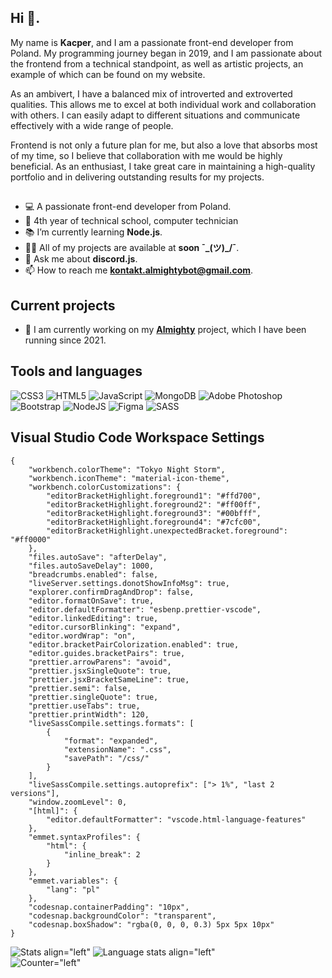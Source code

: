 ## Hi 👋.
My name is **Kacper**, and I am a passionate front-end developer from Poland. My programming journey began in 2019, and I am passionate about the frontend from a technical standpoint, as well as artistic projects, an example of which can be found on my website.

As an ambivert, I have a balanced mix of introverted and extroverted qualities. This allows me to excel at both individual work and collaboration with others. I can easily adapt to different situations and communicate effectively with a wide range of people.

Frontend is not only a future plan for me, but also a love that absorbs most of my time, so I believe that collaboration with me would be highly beneficial. As an enthusiast, I take great care in maintaining a high-quality portfolio and in delivering outstanding results for my projects.
##

- 💻 A passionate front-end developer from Poland.
- 🏫 4th year of technical school, computer technician
- 📚 I’m currently learning **Node.js**.
- 👨‍💻 All of my projects are available at **soon ¯\_(ツ)_/¯**.
- 💬 Ask me about **discord.js**.
- 📫 How to reach me **kontakt.almightybot@gmail.com**.

## Current projects
- 🔭 I am currently working on my <a href="https://almightybot.com">**Almighty**</a> project, which I have been running since 2021.

## Tools and languages
![CSS3](https://img.shields.io/badge/css3-%231572B6.svg?style=for-the-badge&logo=css3&logoColor=white) ![HTML5](https://img.shields.io/badge/html5-%23E34F26.svg?style=for-the-badge&logo=html5&logoColor=white) ![JavaScript](https://img.shields.io/badge/javascript-%23323330.svg?style=for-the-badge&logo=javascript&logoColor=%23F7DF1E) ![MongoDB](https://img.shields.io/badge/MongoDB-%234ea94b.svg?style=for-the-badge&logo=mongodb&logoColor=white) ![Adobe Photoshop](https://img.shields.io/badge/adobephotoshop-%2331A8FF.svg?style=for-the-badge&logo=adobephotoshop&logoColor=white) ![Bootstrap](https://img.shields.io/badge/bootstrap-%23563D7C.svg?style=for-the-badge&logo=bootstrap&logoColor=white) ![NodeJS](https://img.shields.io/badge/node.js-6DA55F?style=for-the-badge&logo=node.js&logoColor=white) 	![Figma](https://img.shields.io/badge/figma-%23F24E1E.svg?style=for-the-badge&logo=figma&logoColor=white) ![SASS](https://img.shields.io/badge/SASS-hotpink.svg?style=for-the-badge&logo=SASS&logoColor=white)

## Visual Studio Code Workspace Settings
```
{
	"workbench.colorTheme": "Tokyo Night Storm",
	"workbench.iconTheme": "material-icon-theme",
	"workbench.colorCustomizations": {
		"editorBracketHighlight.foreground1": "#ffd700",
		"editorBracketHighlight.foreground2": "#ff00ff",
		"editorBracketHighlight.foreground3": "#00bfff",
		"editorBracketHighlight.foreground4": "#7cfc00",
		"editorBracketHighlight.unexpectedBracket.foreground": "#ff0000"
	},
	"files.autoSave": "afterDelay",
	"files.autoSaveDelay": 1000,
	"breadcrumbs.enabled": false,
	"liveServer.settings.donotShowInfoMsg": true,
	"explorer.confirmDragAndDrop": false,
	"editor.formatOnSave": true,
	"editor.defaultFormatter": "esbenp.prettier-vscode",
	"editor.linkedEditing": true,
	"editor.cursorBlinking": "expand",
	"editor.wordWrap": "on",
	"editor.bracketPairColorization.enabled": true,
	"editor.guides.bracketPairs": true,
	"prettier.arrowParens": "avoid",
	"prettier.jsxSingleQuote": true,
	"prettier.jsxBracketSameLine": true,
	"prettier.semi": false,
	"prettier.singleQuote": true,
	"prettier.useTabs": true,
	"prettier.printWidth": 120,
	"liveSassCompile.settings.formats": [
		{
			"format": "expanded",
			"extensionName": ".css",
			"savePath": "/css/"
		}
	],
	"liveSassCompile.settings.autoprefix": ["> 1%", "last 2 versions"],
	"window.zoomLevel": 0,
	"[html]": {
		"editor.defaultFormatter": "vscode.html-language-features"
	},
	"emmet.syntaxProfiles": {
		"html": {
			"inline_break": 2
		}
	},
	"emmet.variables": {
		"lang": "pl"
	},
	"codesnap.containerPadding": "10px",
	"codesnap.backgroundColor": "transparent",
	"codesnap.boxShadow": "rgba(0, 0, 0, 0.3) 5px 5px 10px"
}
```

![Stats align="left"](https://github-readme-stats.vercel.app/api?username=kacper299&show_icons=true&include_all_commits=true&count_private=true&hide_title=true)
![Language stats align="left"](https://github-readme-stats.vercel.app/api/top-langs/?username=kacper299&layout=compact)<br>
![Counter="left"](https://komarev.com/ghpvc/?username=kacper299&label=Profile%20views&color=0e75b6&style=flat)
